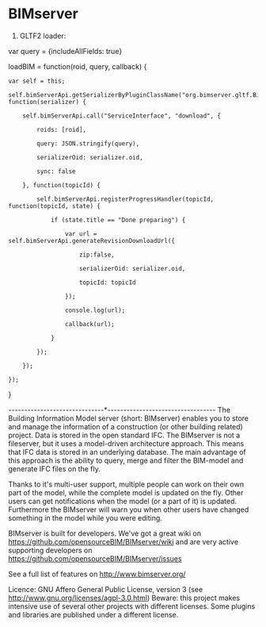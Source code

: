 BIMserver
=========
1. GLTF2 loader:

var query = {includeAllFields: true}

loadBIM = function(roid, query, callback) {

	var self = this;
	
	self.bimServerApi.getSerializerByPluginClassName("org.bimserver.gltf.BinaryGltfSerializerPlugin2", function(serializer) {
	
		self.bimServerApi.call("ServiceInterface", "download", {
		
			roids: [roid],
			
			query: JSON.stringify(query),
			
			serializerOid: serializer.oid,
			
			sync: false
			
		}, function(topicId) {
		
			self.bimServerApi.registerProgressHandler(topicId, function(topicId, state) {
			
				if (state.title == "Done preparing") {
				
					var url = self.bimServerApi.generateRevisionDownloadUrl({
					
						zip:false,
						
						serializerOid: serializer.oid,
						
						topicId: topicId
						
					});
					
					console.log(url);
					
					callback(url);
					
				}
				
			});
			
		});
		
	});
	
} 



------------------------------*----------------------------------
The Building Information Model server (short: BIMserver) enables you to store and manage the information of a construction (or other building related) project. Data is stored in the open standard IFC. The BIMserver is not a fileserver, but it uses a model-driven architecture approach. This means that IFC data is stored in an underlying database. The main advantage of this approach is the ability to query, merge and filter the BIM-model and generate IFC files on the fly.

Thanks to it's multi-user support, multiple people can work on their own part of the model, while the complete model is updated on the fly. Other users can get notifications when the model (or a part of it) is updated. Furthermore the BIMserver will warn you when other users have changed something in the model while you were editing.

BIMserver is built for developers. We've got a great wiki on https://github.com/opensourceBIM/BIMserver/wiki and are very active supporting developers on https://github.com/opensourceBIM/BIMserver/issues 

See a full list of features on http://www.bimserver.org/ 

Licence: GNU Affero General Public License, version 3 (see http://www.gnu.org/licenses/agpl-3.0.html)
Beware: this project makes intensive use of several other projects with different licenses. Some plugins and libraries are published under a different license.
